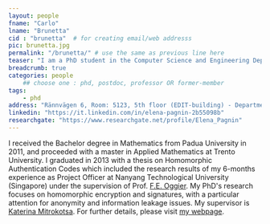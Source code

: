 ```yaml
---
layout: people
fname: "Carlo"
lname: "Brunetta"
cid : "brunetta"  # for creating email/web addresss
pic: brunetta.jpg
permalink: "/brunetta/" # use the same as previous line here
teaser: "I am a PhD student in the Computer Science and Engineering Department in the Network and Systems Division at Chalmers University of Technology since May 2014."
breadcrumb: true
categories: people
    ## choose one : phd, postdoc, professor OR former-member
tags:
    - phd
address: "Rännvägen 6, Room: 5123, 5th floor (EDIT-building) - Department of Computer Science and Engineering, Chalmers University of Technology, 412-96, Gothenburg, Sweden"
linkedin: "https://it.linkedin.com/in/elena-pagnin-2b55098b"
researchgate: "https://www.researchgate.net/profile/Elena_Pagnin"
---
```

I received the Bachelor degree in Mathematics from Padua University in 2011,
and proceeded with a master in Applied Mathematics at Trento University. I graduated in 2013 with a thesis on Homomorphic Authentication Codes
which included the research results of my 6-months experience as Project Officer at Nanyang Technological University (Singapore) under the supervision of Prof. [F.E. Oggier](http://www1.spms.ntu.edu.sg/~frederique/).
My PhD's research focuses on homomorphic encryption and signatures, with a particular attention for anonymity and information leakage issues.
My supervisor is [Katerina Mitrokotsa](http://www.cse.chalmers.se/~aikmitr/).
For further details, please visit [my webpage](http://www.cse.chalmers.se/~elenap/).
